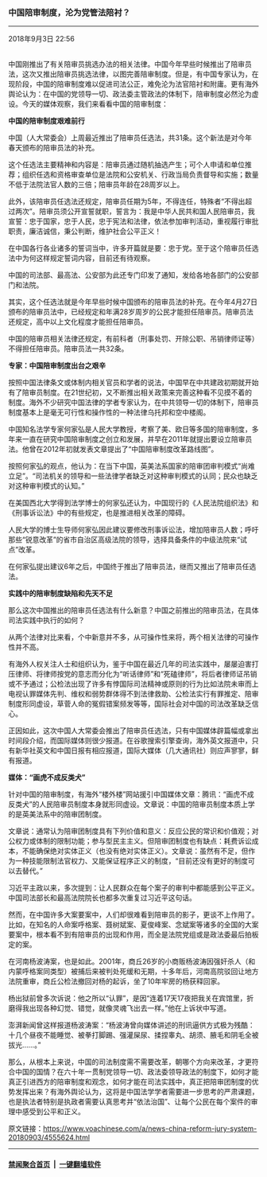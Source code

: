 ### 中国陪审制度，沦为党管法陪衬？
------------------------

<div class="published">
 <span class="date" title="中国时间">
  <time datetime="2018-09-03T22:56:58+08:00">
   2018年9月3日 22:56
  </time>
 </span>
</div>
<br/>
<div class="wsw">
 <p>
  中国刚推出了有关陪审员挑选办法的相关法律。中国今年早些时候推出了陪审员法，这次又推出陪审员挑选法律，以图完善陪审制度。但是，有中国专家认为，在现阶段，中国的陪审制度难以促进司法公正，难免沦为法官陪衬和附庸。更有海外舆论认为：在中国的党领导一切、政法委主管政法的体制下，陪审制度必然沦为虚设。今天的媒体观察，我们来看看中国的陪审制度：
 </p>
 <p>
  <strong>
   中国的陪审制度艰难前行
  </strong>
 </p>
 <p>
  中国（人大常委会）上周最近推出了陪审员任选法，共31条。这个新法是对今年春天颁布的陪审员法的补充。
 </p>
 <p>
  这个任选法主要精神和内容是：陪审员通过随机抽选产生；可个人申请和单位推荐；组织任选和资格审查单位是法院和公安机关、行政当局负责督导和实施；数量不低于法院法官人数的三倍；陪审员年龄在28周岁以上。
 </p>
 <p>
  此外，该陪审员任选法还规定，陪审员任期为5年，不得连任，特殊者“不得出超过两次”。陪审员须公开宣誓就职，誓言为：我是中华人民共和国人民陪审员，我宣誓：忠于国家，忠于人民，忠于宪法和法律，依法参加审判活动，重视履行审批职责，廉洁诚信，秉公判断，维护社会公平正义！
 </p>
 <p>
  在中国各行各业诸多的誓词当中，许多开篇就是要：忠于党。至于这个陪审员任选法中为何这样规定誓词内容，目前还有待观察。
 </p>
 <p>
  中国的司法部、最高法、公安部为此还专门印发了通知，发给各地各部门的公安部门和法院。
 </p>
 <p>
  其实，这个任选法就是今年早些时候中国颁布的陪审员法的补充。在今年4月27日颁布的陪审员法中，已经规定和年满28岁周岁的公民才能担任陪审员。陪审员法还规定，高中以上文化程度才能担任陪审员。
 </p>
 <p>
  中国的陪审员相关法律还规定，有前科者（刑事处罚、开除公职、吊销律师证等）不得担任陪审员。陪审员法一共32条。
 </p>
 <p>
  <strong>
   专家：中国陪审制度出台之艰辛
  </strong>
 </p>
 <p>
  按照中国法律条文或体制内相关官员和学者的说法，中国早在中共建政初期就开始有了陪审员制度。在21世纪初，又不断推出相关政策来完善这种看不见摸不着的制度。海外不少研究中国法律的学者专家认为，在中共领导一切的体制下，陪审员制度基本上是毫无可行性和操作性的一种法律乌托邦和空中楼阁。
 </p>
 <p>
  中国知名法学专家何家弘是人民大学教授，考察了美、欧日等多国的陪审制度，多年来一直在研究中国陪审制度之创立和发展，并早在2011年就提出要设立陪审员法。他曾在2012年初就发表文章提出了“中国陪审制度改革路线图”。
 </p>
 <p>
  按照何家弘的观点，他认为：在当下中国，英美法系国家的陪审团审判模式“尚难立足”。“司法机关的领导和一些法律学者缺乏对这种审判模式的认同；民众也缺乏对这种审判模式的认知。”
 </p>
 <p>
  在美国西北大学得到法学博士的何家弘还认为，中国现行的《人民法院组织法》和《刑事诉讼法》中的有些规定，也是推进相关改革的障碍。
 </p>
 <p>
  人民大学的博士生导师何家弘因此建议要修改刑事诉讼法，增加陪审员人数；呼吁那些“锐意改革”的省市自治区高级法院的领导，选择具备条件的中级法院来“试点”改革。
 </p>
 <p>
  在何家弘提出建议6年之后，中国终于推出了陪审员法，继而又推出了陪审员任选法。
 </p>
 <p>
  <strong>
   实践中的陪审制度缺陷和先天不足
  </strong>
 </p>
 <p>
  那么这次中国推出的陪审员任选法有什么新意？中国之前推出的陪审员法，在具体司法实践中执行的如何？
 </p>
 <p>
  从两个法律对比来看，个中新意并不多，从可操作性来将，两个相关法律的可操作性并不高。
 </p>
 <p>
  有海外人权关注人士和组织认为，鉴于中国在最近几年的司法实践中，屡屡迫害打压律师、将律师按党的意志而分化为“听话律师”和“死磕律师”，将后者律师证吊销或不予通过；公检法出现了许多有悖国际司法精神或原则的行为比如法院未审而上电视认罪媒体先判、维权和弱势群体得不到法律救助、公检法实行有罪推定、陪审制度形同虚设，草菅人命的冤假错案频发等等，国际社会对中国的司法改革缺乏信心。
 </p>
 <p>
  正因如此，这次中国人大常委会推出了陪审员任选法，只有中国媒体辟篇幅或拿出时间段介绍，而国际媒体则很少报道。在谷歌搜索引擎查询，海外英文报道中，只有新华社英文和中国日报有相应报道，国际大媒体（几大通讯社）则应声寥寥，鲜有报道。
 </p>
 <p>
  <strong>
   媒体：“画虎不成反类犬”
  </strong>
 </p>
 <p>
  针对中国的陪审制度，有海外“楼外楼”网站援引中国媒体文章：腾讯：“画虎不成反类犬”的人民陪审员制度本身就形同虚设。文章说：中国的陪审员制度本质上学的是英美法系中的陪审团制度。
 </p>
 <p>
  文章说：通常认为陪审团制度具有下列价值和意义：反应公民的常识和价值观；对公权力或体制的限制功能；参与型民主主义。但陪审团制度也有缺点：耗费诉讼成本，不能确保绝对实体正义（也没有绝对实体正义）。文章说：虽然有不足，但作为一种技能限制法官权力、又能保证程序正义的制度，“目前还没有更好的制度可以去替代。”
 </p>
 <p>
  习近平主政以来，多次提到：让人民群众在每个案子的审判中都能感到公平正义。中国司法部长和最高法院院长也都多次重复过习近平这句话。
 </p>
 <p>
  然而，在中国许多大案要案中，人们却很难看到陪审员的影子，更谈不上作用了。比如，在知名的人命案呼格案、聂树斌案、夏俊峰案、念斌案等诸多的全国的大案要案中，根本看不到有陪审员的出现和作用，而全是法院党组或是政法委最后拍板定的案。
 </p>
 <p>
  在河南杨波涛案，也是如此。2001年，商丘26岁的小商贩杨波涛因强奸杀人（和内蒙呼格案同类型）被捕后来被判处死缓和无期，十多年后，河南高院驳回让地方法院重审，商丘公检法撤回对杨的起诉，坐了10年牢房的杨获释回家。
 </p>
 <p>
  杨出狱前曾多次诉说：他之所以“认罪”，是因“连着17天17夜把我关在宾馆里，折磨得我出现各种幻觉、错觉，就像灵魂飞出去一样。”他在上诉状中写道。
 </p>
 <p>
  澎湃新闻曾这样报道杨波涛案：“杨波涛曾向媒体讲述的刑讯逼供方式极为残酷：十几个昼夜不能睡觉、被拳打脚踢、强灌屎尿、揉捏睾丸、胡须、腋毛和阴毛全被拔光……。”
 </p>
 <p>
  那么，从根本上来说，中国的司法制度需不需要改革，朝哪个方向来改革，才更符合中国的国情？在六十年一贯制党领导一切、政法委领导政法的制度下，如何才能真正引进西方的陪审制度和观念，如何才能在司法实践中，真正把陪审团制度的优势发挥出来？有海外舆论认为，这将是中国法学学者需要进一步思考的严肃课题，也是执法者特别是执政者需要认真思考并“依法治国”、让每个公民在每个案件的审理中感受到公平和正义。
 </p>
</div>

原文链接：https://www.voachinese.com/a/news-china-reform-jury-system-20180903/4555624.html


------------------------
#### [禁闻聚合首页](https://github.com/gfw-breaker/banned-news/blob/master/README.md) &nbsp;|&nbsp;  [一键翻墙软件](https://github.com/gfw-breaker/nogfw/blob/master/README.md)